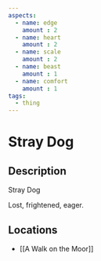 ```yaml
---
aspects: 
  - name: edge
    amount : 2
  - name: heart
    amount : 2
  - name: scale
    amount : 2
  - name: beast
    amount : 1
  - name: comfort
    amount : 1
tags:
  - thing
---
```


# Stray Dog

## Description
Stray Dog

Lost, frightened, eager.
## Locations
- [[A Walk on the Moor]]